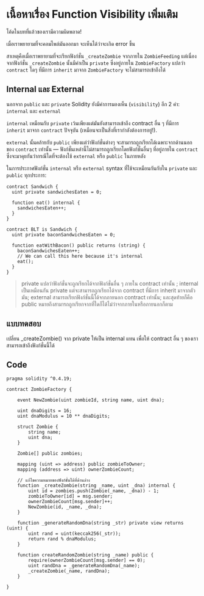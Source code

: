 # เนื้อหาเรื่อง Function Visibility เพิ่มเติม

โค้ดในบทที่แล้วของเรามีความผิดพลาด!

เมื่อเราพยายามที่จะคอมไพล์มันออกมา จะเห็นได้ว่าจะเกิด error ขึ้น

สาเหตุคือเมื่อเราพยายามที่จะเรียกฟังก์ชั่น `_createZombie` จากภายใน `ZombieFeeding` แต่เนื่องจากฟังก์ชั่น `_createZombie` นั้นมีค่าเป็น `private` ซึ่งอยู่ภายใน `ZombieFactory` แปลว่า `contract` ใดๆ ที่มีการ `inherit` มาจาก `ZombieFactory` จะไม่สามารถเข้าถึงได้

## Internal และ External
นอกจาก `public` และ `private` Solidity ยังมีค่าการมองเห็น (`visibility`) อีก 2 ค่า: `internal` และ `external`

`internal` เหมือนกับ `private` เว้นเพียงแต่มันยังสามารถเข้าถึง contract อื่น ๆ ที่มีการ `inherit` มาจาก `contract` ปัจจุบัน (เหมือนจะเป็นสิ่งที่เรากำลังต้องการอยู่!).

`external` นั้นคล้ายกับ `public` เพียงแต่ว่าฟังก์ชั่นต่างๆ จะสามารถถูกเรียกได้เฉพาะจากด้านนอกของ `contract` เท่านั้น — ฟังก์ชั่นเหล่านี้ไม่สามารถถูกเรียกโดยฟังก์ชั่นอื่นๆ ที่อยู่ภายใน `contract` ซึ่งจะมาคุยกันว่ากรณีใดที่จะต้องใช้ `external` หรือ `public` ในภายหลัง

ในการประกาศฟังก์ชั่น `internal` หรือ `external` syntax ที่ใช้จะเหมือนกันกับใน `private` และ `public` ทุกประการ:

```
contract Sandwich {
  uint private sandwichesEaten = 0;

  function eat() internal {
    sandwichesEaten++;
  }
}

contract BLT is Sandwich {
  uint private baconSandwichesEaten = 0;

  function eatWithBacon() public returns (string) {
    baconSandwichesEaten++;
    // We can call this here because it's internal
    eat();
  }
}
```

> private แปลว่าฟังก์ชั่นจะถูกเรียกได้จากฟังก์ชั่นอื่น ๆ ภายใน contract เท่านั้น ; internal เป็นเหมือนกัน private แต่จะสามารถถูกเรียกได้จาก contract ที่มีการ inherit มาจากตัวมัน; external สามารถเรียกฟังก์ชั่นนี้ได้จากภายนอก contract เท่านั้น; และสุดท้ายก็คือ public หมายถึงสามารถถูกเรียกจากที่ใดก็ได้ไม่ว่าจากภายในหรือภายนอกก็ตาม

## แบบทดสอบ

เปลี่ยน _createZombie() จาก private ให้เป็น internal แทน เพื่อให้ contract อื่น ๆ ของเราสามารถเข้าถึงฟังก์ชั่นนี้ได้

## Code
```
pragma solidity ^0.4.19;

contract ZombieFactory {

    event NewZombie(uint zombieId, string name, uint dna);

    uint dnaDigits = 16;
    uint dnaModulus = 10 ** dnaDigits;

    struct Zombie {
        string name;
        uint dna;
    }

    Zombie[] public zombies;

    mapping (uint => address) public zombieToOwner;
    mapping (address => uint) ownerZombieCount;

    // แก้ไขความหมายของฟังก์ชั่นได้ที่ด้านล่าง
    function _createZombie(string _name, uint _dna) internal {
        uint id = zombies.push(Zombie(_name, _dna)) - 1;
        zombieToOwner[id] = msg.sender;
        ownerZombieCount[msg.sender]++;
        NewZombie(id, _name, _dna);
    }

    function _generateRandomDna(string _str) private view returns (uint) {
        uint rand = uint(keccak256(_str));
        return rand % dnaModulus;
    }

    function createRandomZombie(string _name) public {
        require(ownerZombieCount[msg.sender] == 0);
        uint randDna = _generateRandomDna(_name);
        _createZombie(_name, randDna);
    }

}
```
